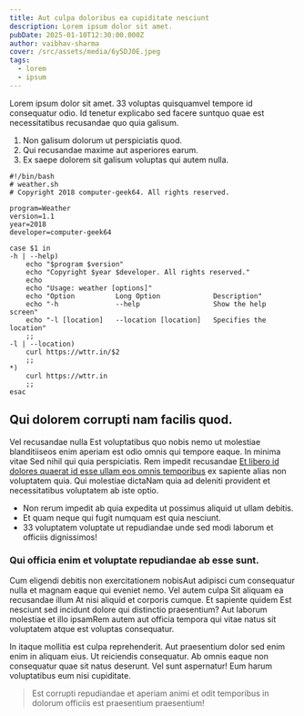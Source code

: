 ```yaml
---
title: Aut culpa doloribus ea cupiditate nesciunt
description: Lorem ipsum dolor sit amet.
pubDate: 2025-01-10T12:30:00.000Z
author: vaibhav-sharma
cover: /src/assets/media/6y5DJ0E.jpeg
tags:
  - lorem
  - ipsum
---
```

Lorem ipsum dolor sit amet. 33 voluptas quisquamvel tempore id consequatur odio. Id tenetur explicabo sed facere suntquo quae est necessitatibus recusandae quo quia galisum.

1. Non galisum dolorum ut perspiciatis quod.
2. Qui recusandae maxime aut asperiores earum.
3. Ex saepe dolorem sit galisum voluptas qui autem nulla.

```shell
#!/bin/bash
# weather.sh
# Copyright 2018 computer-geek64. All rights reserved.

program=Weather
version=1.1
year=2018
developer=computer-geek64

case $1 in
-h | --help)
	echo "$program $version"
	echo "Copyright $year $developer. All rights reserved."
	echo
	echo "Usage: weather [options]"
	echo "Option          Long Option             Description"
	echo "-h              --help                  Show the help screen"
	echo "-l [location]   --location [location]   Specifies the location"
	;;
-l | --location)
	curl https://wttr.in/$2
	;;
*)
	curl https://wttr.in
	;;
esac
```

## Qui dolorem corrupti nam facilis quod.

Vel recusandae nulla Est voluptatibus quo nobis nemo ut molestiae blanditiiseos enim aperiam est odio omnis qui tempore eaque. In minima vitae Sed nihil qui quia perspiciatis. Rem impedit recusandae [Et libero id dolores quaerat id esse ullam eos omnis temporibus](https://www.loremipzum.com/) ex sapiente alias non voluptatem quia. Qui molestiae dictaNam quia ad deleniti provident et necessitatibus voluptatem ab iste optio.

* Non rerum impedit ab quia expedita ut possimus aliquid ut ullam debitis.
* Et quam neque qui fugit numquam est quia nesciunt.
* 33 voluptatem voluptate ut repudiandae unde sed modi laborum et officiis dignissimos!

### Qui officia enim et voluptate repudiandae ab esse sunt.

Cum eligendi debitis non exercitationem nobisAut adipisci cum consequatur nulla et magnam eaque qui eveniet nemo. Vel autem culpa Sit aliquam ea recusandae illum At nisi aliquid et corporis cumque. Et sapiente quidem Est nesciunt sed incidunt dolore qui distinctio praesentium? Aut laborum molestiae et illo ipsamRem autem aut officia tempora qui vitae natus sit voluptatem atque est voluptas consequatur.

In itaque mollitia est culpa reprehenderit. Aut praesentium dolor sed enim enim in aliquam eius. Ut reiciendis consequatur. Ab omnis eaque non consequatur quae sit natus deserunt. Vel sunt aspernatur! Eum harum voluptatibus eum nisi cupiditate.

> Est corrupti repudiandae et aperiam animi et odit temporibus in dolorum officiis est praesentium praesentium!

